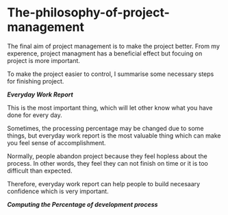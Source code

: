 # The-philosophy-of-project-management

The final aim of project management is to make the project better. From my experence, project managment has a beneficial effect but focuing on project is more important.

To make the project easier to control, I summarise some necessary steps for finishing project.




***Everyday Work Report***


This is the most important thing, which will let other know what you have done for every day.

Sometimes, the processing percentage may be changed due to some things, but everyday work report is the most valuable thing which can make you feel sense of accomplishment.

Normally, people abandon project because they feel hopless about the process. In other words, they feel they can not finish on time or it is too difficult than expected.

Therefore, everyday work report can help people to build necesaary confidence which is very important.

***Computing the Percentage of development process***
